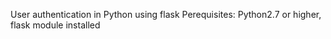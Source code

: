 User authentication in Python using flask
Perequisites: Python2.7 or higher, flask module installed   
